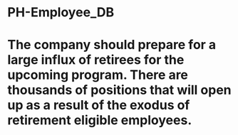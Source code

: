 # PH-Employee_DB
# The company should prepare for a large influx of retirees for the upcoming program. There are thousands of positions that will open up as a result of the exodus of retirement eligible employees.